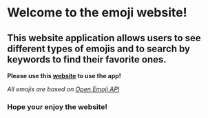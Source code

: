 # Welcome to the emoji website!

## This website application allows users to see different types of emojis and to search by keywords to find their favorite ones.

**Please use this [website](https://emoji-app-esm2.onrender.com/) to use the app!**

*All emojis are based on [Open Emoji API](https://emoji-api.com/)*

### Hope your enjoy the website!